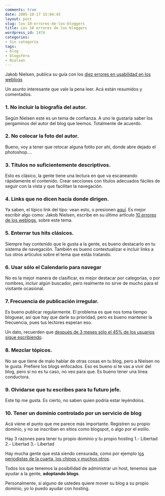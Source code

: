 ```yaml
---
comments: true
date: 2005-10-17 15:04:43
layout: post
slug: los-10-errores-de-los-bloggers
title: Los 10 errores de los bloggers
wordpress_id: 1474
categories:
- Sin categoría
tags:
- blog
- blogsfera
- Nielsen
---
```


Jakob Nielsen, publica su guía con los [diez errores en usabilidad en los weblogs](http://www.useit.com/alertbox/weblogs.html)

Un asunto interesante que vale la pena leer. Acá están resumidos y comentados.


### 1. No incluir la biografía del autor.


Según Nielsen este es un tema de confianza. A uno le gustaría saber los pergaminos del autor del blog que leemos. Totalmente de acuerdo.


### 2. No colocar la foto del autor.


Bueno, voy a tener que retocar alguna fotito por ahí, donde abre dejado el photoshop....


### 3. Títulos no suficientemente descriptivos.


Esto es clásico, la gente tiene una lectura en que va escaneando rápidamente el contenido. Crear secciones con títulos adecuados fáciles de seguir con la vista y que facilitan la navegación.


### 4. Links que no dicen hacia donde dirigen.


Ya saben, el típico link del tipo: vean esto, o presionen [aquí](http://xn--aqu-tma/).
Es mejor escribir algo como: Jakob Nielsen, escribe en su último artículo [10 errores de los weblogs](http://www.useit.com/alertbox/weblogs.html), sobre este tema.


### 5. Enterrar tus hits clásicos.


Siempre hay contenido que le gusta a la gente, es bueno destacarlo en tu sistema de navegación.
También es bueno contextualizar e incluir links a tus otros artículos sobre el tema que estás tratando.


### 6. Usar sólo el Calendario para navegar


No es la mejor manera de clasificar, es mejor destacar por categorias, o por nombres, incluir algún buscador, pero realmente no sirve de mucho para el visitante ocasional.


### 7. Frecuencia de publicación irregular.


Es bueno publicar regularmente. El problema es que nos toma tiempo bloguear, así que hay que darle su prioridad, pero es bueno mantener la frecuencia, pues tus lectores esperan eso.

Un dato, recuerden que [después de 3 meses sólo el 45% de los usuarios sigue escribiendo](http://www.lnds.net/2005/08/la_blogosfera_se_duplica_cada_1.html).


### 8. Mezclar tópicos.


No se que tiene de malo hablar de otras cosas en tu blog, pero a Nielsen no le gusta. Prefiere los blogs enfocados.
Eso es bueno si te vas a vivir del blog, pero si no es tu caso, no veo para que. Es bueno tener una linea conductora.


### 9. Olvidarse que tu escribes para tu futuro jefe.


Este tip me gusta. Es cierto, no saben quien podría estar leyéndolos.


### 10. Tener un dominio controlado por un servicio de blog


Acá viene el punto que me parece más importante.
Registren su propio dominio, y no se inscriban en sitios como blogspot, o algo por el estilo.

Hay 3 razones para tener tu propio dominio y tu propio hosting
1.- Libertad
2.- Libertad
3.- Libertad

Hay mucha gente que está siendo censurada, como por ejemplo l[os periodistas de la cuarta, los chinos y muchos otros](http://cdp.blogsome.com/2005/10/09/bitacoras-y-la-libertad-de-expresion).

Todos los que tenemos la posibilidad de administrar un host, tenemos que ayudar a la gente, **adoptando blogs**.

Personalmente, si alguno de ustedes quiere mover su blog a su propio dominio, yo lo puedo ayudar con hosting.
